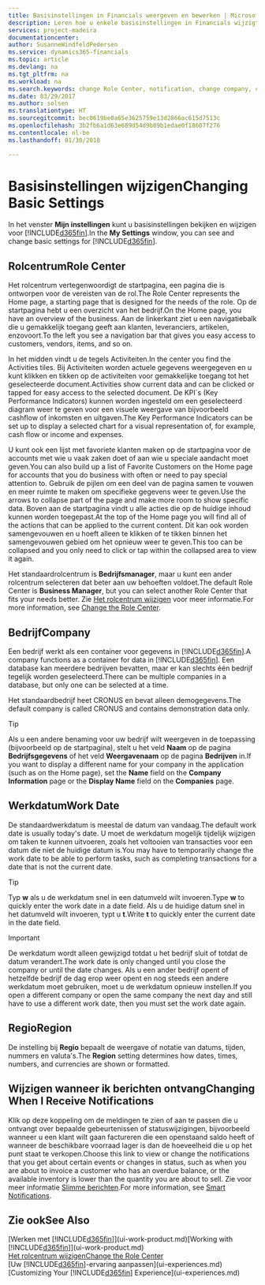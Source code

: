 ```yaml
---
title: Basisinstellingen in Financials weergeven en bewerken | Microsoft Docs
description: Leren hoe u enkele basisinstellingen in Financials wijzigt, bijvoorbeeld het rolcentrum, bedrijf of de werkdatum.
services: project-madeira
documentationcenter: 
author: SusanneWindfeldPedersen
ms.service: dynamics365-financials
ms.topic: article
ms.devlang: na
ms.tgt_pltfrm: na
ms.workload: na
ms.search.keywords: change Role Center, notification, change company, change work date
ms.date: 03/29/2017
ms.author: solsen
ms.translationtype: HT
ms.sourcegitcommit: bec0619be0a65e3625759e13d2866ac615d7513c
ms.openlocfilehash: 3b2fb6a1d63e689d54d9b89b1edae0f18607f276
ms.contentlocale: nl-be
ms.lasthandoff: 01/30/2018

---
```

# <a name="changing-basic-settings"></a><span data-ttu-id="4adf9-103">Basisinstellingen wijzigen</span><span class="sxs-lookup"><span data-stu-id="4adf9-103">Changing Basic Settings</span></span>
<span data-ttu-id="4adf9-104">In het venster **Mijn instellingen** kunt u basisinstellingen bekijken en wijzigen voor [!INCLUDE[d365fin](includes/d365fin_md.md)].</span><span class="sxs-lookup"><span data-stu-id="4adf9-104">In the **My Settings** window, you can see and change basic settings for [!INCLUDE[d365fin](includes/d365fin_md.md)].</span></span>  

## <a name="role-center"></a><span data-ttu-id="4adf9-105">Rolcentrum</span><span class="sxs-lookup"><span data-stu-id="4adf9-105">Role Center</span></span>
<span data-ttu-id="4adf9-106">Het rolcentrum vertegenwoordigt de startpagina, een pagina die is ontworpen voor de vereisten van de rol.</span><span class="sxs-lookup"><span data-stu-id="4adf9-106">The Role Center represents the Home page, a starting page that is designed for the needs of the role.</span></span> <span data-ttu-id="4adf9-107">Op de startpagina hebt u een overzicht van het bedrijf.</span><span class="sxs-lookup"><span data-stu-id="4adf9-107">On the Home page, you have an overview of the business.</span></span> <span data-ttu-id="4adf9-108">Aan de linkerkant ziet u een navigatiebalk die u gemakkelijk toegang geeft aan klanten, leveranciers, artikelen, enzovoort.</span><span class="sxs-lookup"><span data-stu-id="4adf9-108">To the left you see a navigation bar that gives you easy access to customers, vendors, items, and so on.</span></span>

<span data-ttu-id="4adf9-109">In het midden vindt u de tegels Activiteiten.</span><span class="sxs-lookup"><span data-stu-id="4adf9-109">In the center you find the Activities tiles.</span></span> <span data-ttu-id="4adf9-110">Bij Activiteiten worden actuele gegevens weergegeven en u kunt klikken en tikken op de activiteiten voor gemakkelijke toegang tot het geselecteerde document.</span><span class="sxs-lookup"><span data-stu-id="4adf9-110">Activities show current data and can be clicked or tapped for easy access to the selected document.</span></span> <span data-ttu-id="4adf9-111">De KPI´s (Key Performance Indicators) kunnen worden ingesteld om een geselecteerd diagram weer te geven voor een visuele weergave van bijvoorbeeld cashflow of inkomsten en uitgaven.</span><span class="sxs-lookup"><span data-stu-id="4adf9-111">The Key Performance Indicators can be set up to display a selected chart for a visual representation of, for example, cash flow or income and expenses.</span></span>

<span data-ttu-id="4adf9-112">U kunt ook een lijst met favoriete klanten maken op de startpagina voor de accounts met wie u vaak zaken doet of aan wie u speciale aandacht moet geven.</span><span class="sxs-lookup"><span data-stu-id="4adf9-112">You can also build up a list of Favorite Customers on the Home page for accounts that you do business with often or need to pay special attention to.</span></span> <span data-ttu-id="4adf9-113">Gebruik de pijlen om een deel van de pagina samen te vouwen en meer ruimte te maken om specifieke gegevens weer te geven.</span><span class="sxs-lookup"><span data-stu-id="4adf9-113">Use the arrows to collapse part of the page and make more room to show specific data.</span></span> <span data-ttu-id="4adf9-114">Boven aan de startpagina vindt u alle acties die op de huidige inhoud kunnen worden toegepast.</span><span class="sxs-lookup"><span data-stu-id="4adf9-114">At the top of the Home page you will find all of the actions that can be applied to the current content.</span></span> <span data-ttu-id="4adf9-115">Dit kan ook worden samengevouwen en u hoeft alleen te klikken of te tikken binnen het samengevouwen gebied om het opnieuw weer te geven.</span><span class="sxs-lookup"><span data-stu-id="4adf9-115">This too can be collapsed and you only need to click or tap within the collapsed area to view it again.</span></span>

<span data-ttu-id="4adf9-116">Het standaardrolcentrum is **Bedrijfsmanager**, maar u kunt een ander rolcentrum selecteren dat beter aan uw behoeften voldoet.</span><span class="sxs-lookup"><span data-stu-id="4adf9-116">The default Role Center is **Business Manager**, but you can select another Role Center that fits your needs better.</span></span> <span data-ttu-id="4adf9-117">Zie [Het rolcentrum wijzigen](change-role.md) voor meer informatie.</span><span class="sxs-lookup"><span data-stu-id="4adf9-117">For more information, see [Change the Role Center](change-role.md).</span></span>

## <a name="company"></a><span data-ttu-id="4adf9-118">Bedrijf</span><span class="sxs-lookup"><span data-stu-id="4adf9-118">Company</span></span>
<span data-ttu-id="4adf9-119">Een bedrijf werkt als een container voor gegevens in [!INCLUDE[d365fin](includes/d365fin_md.md)].</span><span class="sxs-lookup"><span data-stu-id="4adf9-119">A company functions as a container for data in [!INCLUDE[d365fin](includes/d365fin_md.md)].</span></span> <span data-ttu-id="4adf9-120">Een database kan meerdere bedrijven bevatten, maar er kan slechts één bedrijf tegelijk worden geselecteerd.</span><span class="sxs-lookup"><span data-stu-id="4adf9-120">There can be multiple companies in a database, but only one can be selected at a time.</span></span>

<span data-ttu-id="4adf9-121">Het standaardbedrijf heet CRONUS en bevat alleen demogegevens.</span><span class="sxs-lookup"><span data-stu-id="4adf9-121">The default company is called CRONUS and contains demonstration data only.</span></span>

> [!TIP]  
>   <span data-ttu-id="4adf9-122">Als u een andere benaming voor uw bedrijf wilt weergeven in de toepassing (bijvoorbeeld op de startpagina), stelt u het veld **Naam** op de pagina **Bedrijfsgegevens** of het veld **Weergavenaam** op de pagina **Bedrijven** in.</span><span class="sxs-lookup"><span data-stu-id="4adf9-122">If you want to display a different name for your company in the application (such as on the Home page), set the **Name** field on the **Company Information** page or the **Display Name** field on the **Companies** page.</span></span>  

## <a name="work-date"></a><span data-ttu-id="4adf9-123">Werkdatum</span><span class="sxs-lookup"><span data-stu-id="4adf9-123">Work Date</span></span>
<span data-ttu-id="4adf9-124">De standaardwerkdatum is meestal de datum van vandaag.</span><span class="sxs-lookup"><span data-stu-id="4adf9-124">The default work date is usually today's date.</span></span> <span data-ttu-id="4adf9-125">U moet de werkdatum mogelijk tijdelijk wijzigen om taken te kunnen uitvoeren, zoals het voltooien van transacties voor een datum die niet de huidige datum is.</span><span class="sxs-lookup"><span data-stu-id="4adf9-125">You may have to temporarily change the work date to be able to perform tasks, such as completing transactions for a date that is not the current date.</span></span>

> [!TIP]  
>   <span data-ttu-id="4adf9-126">Typ **w** als u de werkdatum snel in een datumveld wilt invoeren.</span><span class="sxs-lookup"><span data-stu-id="4adf9-126">Type **w** to quickly enter the work date in a date field.</span></span> <span data-ttu-id="4adf9-127">Als u de huidige datum snel in het datumveld wilt invoeren, typt u **t**.</span><span class="sxs-lookup"><span data-stu-id="4adf9-127">Write **t** to quickly enter the current date in the date field.</span></span>

> [!IMPORTANT]  
>   <span data-ttu-id="4adf9-128">De werkdatum wordt alleen gewijzigd totdat u het bedrijf sluit of totdat de datum verandert.</span><span class="sxs-lookup"><span data-stu-id="4adf9-128">The work date is only changed until you close the company or until the date changes.</span></span> <span data-ttu-id="4adf9-129">Als u een ander bedrijf opent of hetzelfde bedrijf de dag erop weer opent en nog steeds een andere werkdatum moet gebruiken, moet u de werkdatum opnieuw instellen.</span><span class="sxs-lookup"><span data-stu-id="4adf9-129">If you open a different company or open the same company the next day and still have to use a different work date, then you must set the work date again.</span></span>

## <a name="region"></a><span data-ttu-id="4adf9-130">Regio</span><span class="sxs-lookup"><span data-stu-id="4adf9-130">Region</span></span>
<span data-ttu-id="4adf9-131">De instelling bij **Regio** bepaalt de weergave of notatie van datums, tijden, nummers en valuta's.</span><span class="sxs-lookup"><span data-stu-id="4adf9-131">The **Region** setting determines how dates, times, numbers, and currencies are shown or formatted.</span></span>   

## <a name="changing-when-i-receive-notifications"></a><span data-ttu-id="4adf9-132">Wijzigen wanneer ik berichten ontvang</span><span class="sxs-lookup"><span data-stu-id="4adf9-132">Changing When I Receive Notifications</span></span>
<span data-ttu-id="4adf9-133">Klik op deze koppeling om de meldingen te zien of aan te passen die u ontvangt over bepaalde gebeurtenissen of statuswijzigingen, bijvoorbeeld wanneer u een klant wilt gaan factureren die een openstaand saldo heeft of wanneer de beschikbare voorraad lager is dan de hoeveelheid die u op het punt staat te verkopen.</span><span class="sxs-lookup"><span data-stu-id="4adf9-133">Choose this link to view or change the notifications that you get about certain events or changes in status, such as when you are about to invoice a customer who has an overdue balance, or the available inventory is lower than the quantity you are about to sell.</span></span> <span data-ttu-id="4adf9-134">Zie voor meer informatie [Slimme berichten](ui-smart-notifications.md).</span><span class="sxs-lookup"><span data-stu-id="4adf9-134">For more information, see [Smart Notifications](ui-smart-notifications.md).</span></span>

## <a name="see-also"></a><span data-ttu-id="4adf9-135">Zie ook</span><span class="sxs-lookup"><span data-stu-id="4adf9-135">See Also</span></span>
<span data-ttu-id="4adf9-136">[Werken met [!INCLUDE[d365fin](includes/d365fin_md.md)]](ui-work-product.md)</span><span class="sxs-lookup"><span data-stu-id="4adf9-136">[Working with [!INCLUDE[d365fin](includes/d365fin_md.md)]](ui-work-product.md)</span></span>  
[<span data-ttu-id="4adf9-137">Het rolcentrum wijzigen</span><span class="sxs-lookup"><span data-stu-id="4adf9-137">Change the Role Center</span></span>](change-role.md)  
<span data-ttu-id="4adf9-138">[Uw [!INCLUDE[d365fin](includes/d365fin_md.md)]-ervaring aanpassen](ui-experiences.md)</span><span class="sxs-lookup"><span data-stu-id="4adf9-138">[Customizing Your [!INCLUDE[d365fin](includes/d365fin_md.md)] Experience](ui-experiences.md)</span></span>  

